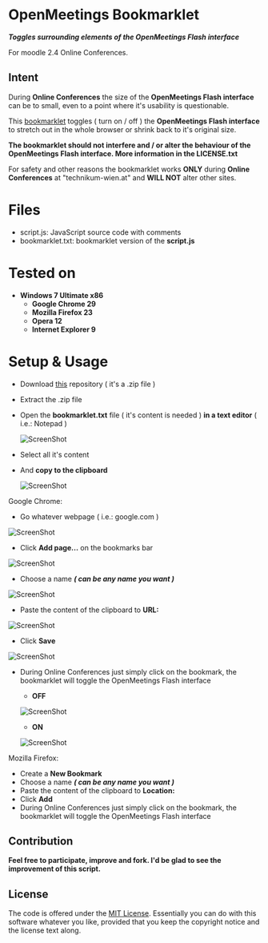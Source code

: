 OpenMeetings Bookmarklet
========================

***Toggles surrounding elements of the OpenMeetings Flash interface***

For moodle 2.4 Online Conferences.

Intent
------

During **Online Conferences** the size of the **OpenMeetings Flash interface** can be to small, even to a point where it's usability is questionable.

This [bookmarklet](http://en.wikipedia.org/wiki/Bookmarklet) toggles ( turn on / off ) the **OpenMeetings Flash interface** to stretch out in the whole browser or shrink back to it's original size.

**The bookmarklet should not interfere and / or alter the behaviour of the OpenMeetings Flash interface. More information in the LICENSE.txt**

For safety and other reasons the bookmarklet works **ONLY** during **Online Conferences** at "technikum-wien.at" and **WILL NOT** alter other sites.

Files
=====

* script.js: JavaScript source code with comments
* bookmarklet.txt: bookmarklet version of the **script.js**

Tested on
=========

* **Windows 7 Ultimate x86**
  * **Google Chrome 29**
  * **Mozilla Firefox 23**
  * **Opera 12**
  * **Internet Explorer 9**

Setup & Usage
=============

* Download [this](https://github.com/KingForge/OpenMeetings-Bookmarklet/archive/master.zip) repository ( it's a .zip file )
* Extract the .zip file
* Open the **bookmarklet.txt** file ( it's content is needed ) **in a text editor** ( i.e.: Notepad )
  
  ![ScreenShot](https://raw.github.com/KingForge/OpenMeetings-Bookmarklet/master/readme-images/01_open_bookmarklet.gif)

* Select all it's content
* And **copy to the clipboard**
  
  ![ScreenShot](https://raw.github.com/KingForge/OpenMeetings-Bookmarklet/master/readme-images/02_select_all_and_copy.gif)



Google Chrome:
  * Go whatever webpage ( i.e.: google.com )

  ![ScreenShot](https://raw.github.com/KingForge/OpenMeetings-Bookmarklet/master/readme-images/chrome_01_go_wepbage.gif)
 
  * Click **Add page...** on the bookmarks bar

  ![ScreenShot](https://raw.github.com/KingForge/OpenMeetings-Bookmarklet/master/readme-images/chrome_02_add_page.gif)
  
  * Choose a name ***( can be any name you want )***

  ![ScreenShot](https://raw.github.com/KingForge/OpenMeetings-Bookmarklet/master/readme-images/chrome_03_choose_name.gif)
  
  * Paste the content of the clipboard to **URL:**

  ![ScreenShot](https://raw.github.com/KingForge/OpenMeetings-Bookmarklet/master/readme-images/chrome_04_paste.gif)
  
  * Click **Save**

  ![ScreenShot](https://raw.github.com/KingForge/OpenMeetings-Bookmarklet/master/readme-images/chrome_05_save.gif)
  


  * During Online Conferences just simply click on the bookmark, the bookmarklet will toggle the OpenMeetings Flash interface
     
     * **OFF**

    ![ScreenShot](https://raw.github.com/KingForge/OpenMeetings-Bookmarklet/master/readme-images/chrome_06_toggle_off.gif)
     
     * **ON**

    ![ScreenShot](https://raw.github.com/KingForge/OpenMeetings-Bookmarklet/master/readme-images/chrome_07_toggle_on.gif)



Mozilla Firefox:
  * Create a **New Bookmark**
  * Choose a name ***( can be any name you want )***
  * Paste the content of the clipboard to **Location:**
  * Click **Add**
  * During Online Conferences just simply click on the bookmark, the bookmarklet will toggle the OpenMeetings Flash interface

Contribution
------------

**Feel free to participate, improve and fork. I'd be glad to see the improvement of this script.**

License
-------

The code is offered under the [MIT License](http://opensource.org/licenses/mit-license.php). Essentially you can do with this software whatever you like, provided that you keep the copyright notice and the license text along.